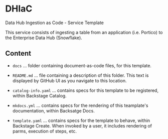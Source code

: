 # DHIaC
Data Hub Ingestion as Code - Service Template

This service consists of ingesting a table from an application (i.e. Portico) to the Enterprise Data Hub (Snowflake).

## Content

- `docs` ... folder containing document-as-code files, for this template.

- `README.md` ... file containing a description of this folder. This text is displayed by GitHub UI as you navigate to this location.
  
- `catalog-info.yaml` ... contains specs for this template to be registered, within Backstage Catalog.
  
- `mkdocs.yml` ... contains specs for the rendering of this teamplate's documentation, within Backsatge Docs.

- `template.yaml` ... contains specs for the template to behave, within Backstage Create. When invoked by a user, it includes rendering of parms, execution of steps, etc.

